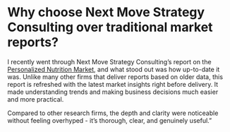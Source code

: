 # Why choose Next Move Strategy Consulting over traditional market reports?
I recently went through Next Move Strategy Consulting’s report on the [Personalized Nutrition Market](https://www.nextmsc.com/report/personalized-nutrition-market-rc3178), and what stood out was how up-to-date it was. 
Unlike many other firms that deliver reports based on older data, this report is refreshed with the latest market insights right before delivery. It made understanding trends and making business decisions much easier and more practical. 

Compared to other research firms, the depth and clarity were noticeable without feeling overhyped - it’s thorough, clear, and genuinely useful.”

